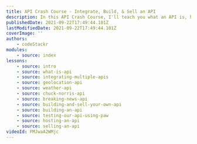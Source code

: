 ```yaml
---
title: API Crash Course - Integrate, Build, & Sell an API
description: In this API Crash Course, I'll teach you what an API is, how to use multiple APIs in your application, and even how to build and sell your own API to make money!
publishedDate: 2021-09-22T17:49:44.101Z
lastModifiedDate: 2021-09-22T17:49:44.101Z
coverImage: ''
authors:
    - codeStackr
modules:
    - source: index
lessons:
    - source: intro
    - source: what-is-api
    - source: integrating-multiple-apis
    - source: geolocation-api
    - source: weather-api
    - source: chuck-norris-api
    - source: breaking-news-api
    - source: building-and-sell-your-own-api
    - source: building-an-api
    - source: testing-our-api-using-paw
    - source: hosting-an-api
    - source: selling-an-api
videoId: FMJwaA2WMjc
---
```

